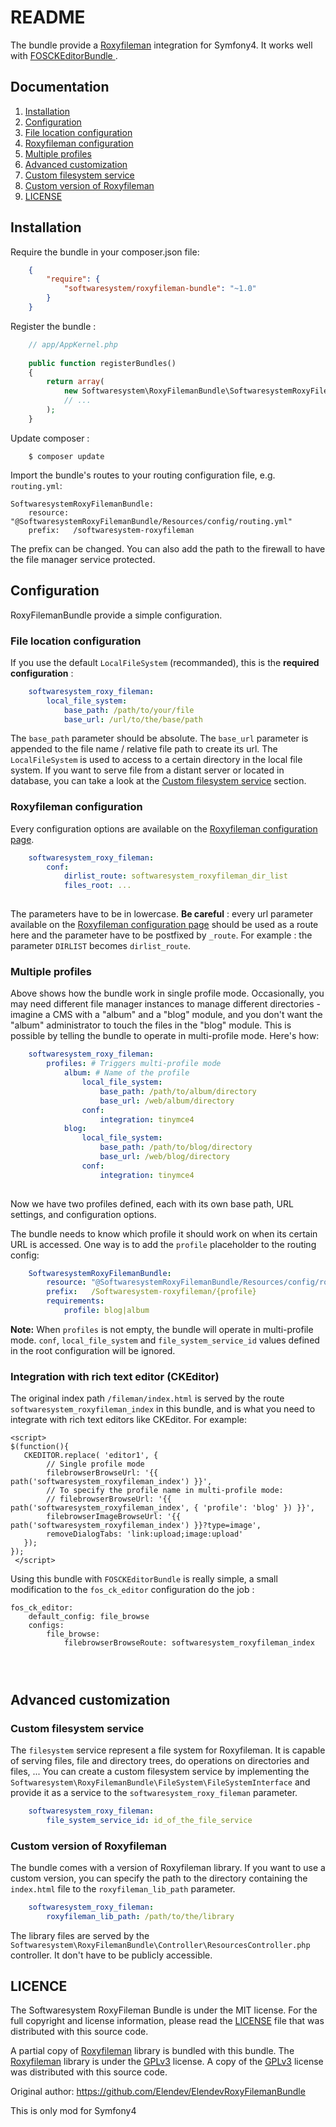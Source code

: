 # README

The bundle provide a [Roxyfileman](http://www.roxyfileman.com/) integration for Symfony4. It works well with [ FOSCKEditorBundle ](https://symfony.com/doc/current/bundles/FOSCKEditorBundle/installation.html).

## Documentation

 1. [Installation](#installation)
 2. [Configuration](#configuration)
   1. [File location configuration](#file-location-configuration)
   2. [Roxyfileman configuration](#roxyfileman-configuration)
   3. [Multiple profiles](#multiple-profiles)
 3. [Advanced customization](#advanced-customization)
   1. [Custom filesystem service](#custom-filesystem-service)
   2. [Custom version of Roxyfileman](#custom-version-of-roxyfileman)
 4. [LICENSE](#license)
 
## Installation
Require the bundle in your composer.json file:

``` json
    {
        "require": {
            "softwaresystem/roxyfileman-bundle": "~1.0"
        }
    }
```

Register the bundle :

``` php
    // app/AppKernel.php
    
    public function registerBundles()
    {
        return array(
            new Softwaresystem\RoxyFilemanBundle\SoftwaresystemRoxyFilemanBundle(),
            // ...
        );
    }
```

Update composer :

```
    $ composer update
```

Import the bundle's routes to your routing configuration file, e.g. `routing.yml`:

```
SoftwaresystemRoxyFilemanBundle:
    resource: "@SoftwaresystemRoxyFilemanBundle/Resources/config/routing.yml"
    prefix:   /softwaresystem-roxyfileman
```

The prefix can be changed. You can also add the path to the firewall to have the file manager service protected.  
 
## Configuration
RoxyFilemanBundle provide a simple configuration.

### File location configuration

If you use the default `LocalFileSystem` (recommanded), this is the **required configuration** :

``` yaml
    softwaresystem_roxy_fileman:
        local_file_system:
            base_path: /path/to/your/file
            base_url: /url/to/the/base/path
```

The `base_path` parameter should be absolute. The `base_url` parameter is appended to the file name / relative file path to create its url.
The `LocalFileSystem` is used to access to a certain directory in the local file system. If you want to serve file from a distant server or located in database, you can take a look at the [Custom filesystem service](#custom-filesystem-service) section.

### Roxyfileman configuration
Every configuration options are available on the [Roxyfileman configuration page](http://www.roxyfileman.com/install).
``` yaml
    softwaresystem_roxy_fileman:
        conf:
            dirlist_route: softwaresystem_roxyfileman_dir_list
            files_root: ...
            
```

The parameters have to be in lowercase.
**Be careful** : every url parameter available on the [Roxyfileman configuration page](http://www.roxyfileman.com/install) should be used as a route here and the parameter have to be postfixed by `_route`. For example : the parameter `DIRLIST` becomes `dirlist_route`.


### Multiple profiles

Above shows how the bundle work in single profile mode. Occasionally, you may need different file manager instances to manage different directories - imagine a CMS with a "album" and a "blog" module, and you don't want the "album" administrator to touch the files in the "blog" module. This is possible by telling the bundle to operate in multi-profile mode. Here's how:

``` yaml
    softwaresystem_roxy_fileman:
        profiles: # Triggers multi-profile mode
            album: # Name of the profile
                local_file_system:
                    base_path: /path/to/album/directory
                    base_url: /web/album/directory
                conf:
                    integration: tinymce4
            blog:
                local_file_system:
                    base_path: /path/to/blog/directory
                    base_url: /web/blog/directory
                conf:
                    integration: tinymce4
            
```

Now we have two profiles defined, each with its own base path, URL settings, and configuration options.

The bundle needs to know which profile it should work on when its certain URL is accessed. One way is to add the `profile` placeholder to the routing config:

``` yaml
    SoftwaresystemRoxyFilemanBundle:
        resource: "@SoftwaresystemRoxyFilemanBundle/Resources/config/routing.yml"
        prefix:   /Softwaresystem-roxyfileman/{profile}
        requirements:
            profile: blog|album
```

**Note:** When `profiles` is not empty, the bundle will operate in multi-profile mode. `conf`, `local_file_system` and `file_system_service_id` values defined in the root configuration will be ignored.

### Integration with rich text editor (CKEditor)

The original index path `/fileman/index.html` is served by the route `softwaresystem_roxyfileman_index` in this bundle, and is what you need to integrate with rich text editors like CKEditor. For example:

```
<script> 
$(function(){
   CKEDITOR.replace( 'editor1', {
        // Single profile mode
        filebrowserBrowseUrl: '{{ path('softwaresystem_roxyfileman_index') }}',
        // To specify the profile name in multi-profile mode:
        // filebrowserBrowseUrl: '{{ path('softwaresystem_roxyfileman_index', { 'profile': 'blog' }) }}',
        filebrowserImageBrowseUrl: '{{ path('softwaresystem_roxyfileman_index') }}?type=image',
        removeDialogTabs: 'link:upload;image:upload'
   }); 
});
 </script>
```

Using this bundle with ` FOSCKEditorBundle ` is really simple, a small modification to the `fos_ck_editor` configuration do the job :
```
fos_ck_editor:
    default_config: file_browse
    configs:
        file_browse:
            filebrowserBrowseRoute: softwaresystem_roxyfileman_index

			
			
```

## Advanced customization

### Custom filesystem service
The `filesystem` service represent a file system for Roxyfileman. It is capable of serving files, file and directory trees, do operations on directories and files, ...
You can create a custom filesystem service by implementing the `Softwaresystem\RoxyFilemanBundle\FileSystem\FileSystemInterface` and provide it as a service to the `softwaresystem_roxy_fileman` parameter.

``` yaml
    softwaresystem_roxy_fileman:
        file_system_service_id: id_of_the_file_service
```

### Custom version of Roxyfileman
The bundle comes with a version of Roxyfileman library. If you want to use a custom version, you can specify the path to the directory containing the `index.html` file to the `roxyfileman_lib_path` parameter.
``` yaml
    softwaresystem_roxy_fileman:
        roxyfileman_lib_path: /path/to/the/library
``` 
The library files are served by the `Softwaresystem\RoxyFilemanBundle\Controller\ResourcesController.php` controller. It don't have to be publicly accessible.

## LICENCE
The Softwaresystem RoxyFileman Bundle is under the MIT license. For the full copyright and license information, please read the [LICENSE](LICENSE) file that was distributed with this source code.

A partial copy of [Roxyfileman](http://www.roxyfileman.com) library is bundled with this bundle. The [Roxyfileman](http://www.roxyfileman.com) library is under the [GPLv3](Resources/doc/licenses/gpl-3.0.txt) license. A copy of the [GPLv3](Resources/doc/licenses/gpl-3.0.txt) license was distributed with this source code.

Original author: https://github.com/Elendev/ElendevRoxyFilemanBundle

This is only mod for Symfony4